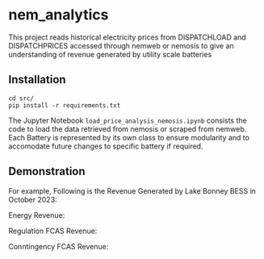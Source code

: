 # nem_analytics
This project reads historical electricity prices from DISPATCHLOAD and DISPATCHPRICES accessed through nemweb or nemosis to give an understanding of revenue generated by utility scale batteries

## Installation

```
cd src/
pip install -r requirements.txt
```

The Jupyter Notebook `load_price_analysis_nemosis.ipynb` consists the code to load the data retrieved from nemosis or scraped from nemweb.
Each Battery is represented by its own class to ensure modularity and to accomodate future changes to specific battery if required.

## Demonstration

For example, Following is the Revenue Generated by Lake Bonney BESS in October 2023:

Energy Revenue:

Regulation FCAS Revenue:

Conntingency FCAS Revenue: